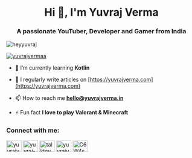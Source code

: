 <h1 align="center">Hi 👋, I'm Yuvraj Verma</h1>
<h3 align="center">A passionate YouTuber, Developer and Gamer from India</h3>

<p align="left"> <img src="https://komarev.com/ghpvc/?username=heyyuvraj&label=Profile%20views&color=0e75b6&style=flat" alt="heyyuvraj" /> </p>

<p align="left"> <a href="https://twitter.com/yuvrajvermaa" target="blank"><img src="https://img.shields.io/twitter/follow/yuvrajvermaa?logo=twitter&style=for-the-badge" alt="yuvrajvermaa" /></a> </p>

- 🌱 I’m currently learning **Kotlin**

- 📝 I regularly write articles on [https://yuvrajverma.com](https://yuvrajverma.com)

- 📫 How to reach me **hello@yuvrajverma.in**

- ⚡ Fun fact **I love to play Valorant & Minecraft**

<h3 align="left">Connect with me:</h3>
<p align="left">
<a href="https://twitter.com/yuvrajvermaa" target="blank"><img align="center" src="https://raw.githubusercontent.com/rahuldkjain/github-profile-readme-generator/master/src/images/icons/Social/twitter.svg" alt="yuvrajvermaa" height="30" width="40" /></a>
<a href="https://linkedin.com/in/yuvraj-verma-402b30203" target="blank"><img align="center" src="https://raw.githubusercontent.com/rahuldkjain/github-profile-readme-generator/master/src/images/icons/Social/linked-in-alt.svg" alt="yuvraj-verma-402b30203" height="30" width="40" /></a>
<a href="https://instagram.com/talktoyuvraj" target="blank"><img align="center" src="https://raw.githubusercontent.com/rahuldkjain/github-profile-readme-generator/master/src/images/icons/Social/instagram.svg" alt="talktoyuvraj" height="30" width="40" /></a>
<a href="https://www.youtube.com/c/yuvrajvermaofficial" target="blank"><img align="center" src="https://raw.githubusercontent.com/rahuldkjain/github-profile-readme-generator/master/src/images/icons/Social/youtube.svg" alt="yuvrajvermaofficial" height="30" width="40" /></a>
<a href="https://discord.gg/C6W4scx" target="blank"><img align="center" src="https://raw.githubusercontent.com/rahuldkjain/github-profile-readme-generator/master/src/images/icons/Social/discord.svg" alt="C6W4scx" height="30" width="40" /></a>
</p>
